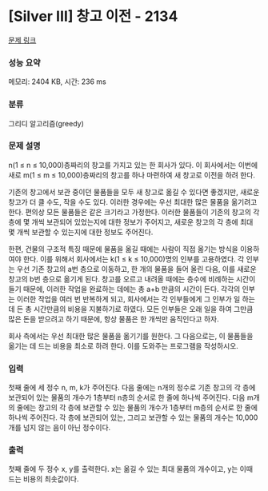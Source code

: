 # [Silver III] 창고 이전 - 2134 

[문제 링크](https://www.acmicpc.net/problem/2134) 

### 성능 요약

메모리: 2404 KB, 시간: 236 ms

### 분류

그리디 알고리즘(greedy)

### 문제 설명

<p>n(1 ≤ n ≤ 10,000)층짜리의 창고를 가지고 있는 한 회사가 있다. 이 회사에서는 이번에 새로 m(1 ≤ m ≤ 10,000)층짜리의 창고를 하나 마련하여 새 창고로 이전을 하려 한다.</p>

<p>기존의 창고에서 보관 중이던 물품들을 모두 새 창고로 옮길 수 있다면 좋겠지만, 새로운 창고가 더 클 수도, 작을 수도 있다. 이러한 경우에는 우선 최대한 많은 물품을 옮기려고 한다. 편의상 모든 물품들은 같은 크기라고 가정한다. 이러한 물품들이 기존의 창고의 각 층에 몇 개씩 보관되어 있었는지에 대한 정보가 주어지고, 새로운 창고의 각 층에 최대 몇 개씩 보관할 수 있는지에 대한 정보도 주어진다.</p>

<p>한편, 건물의 구조적 특징 때문에 물품을 옮길 때에는 사람이 직접 옮기는 방식을 이용하여야 한다. 이를 위해서 회사에서는 k(1 ≤ k ≤ 10,000)명의 인부를 고용하였다. 각 인부는 우선 기존 창고의 a번 층으로 이동하고, 한 개의 물품을 들어 올린 다음, 이를 새로운 창고의 b번 층으로 옮기게 된다. 창고를 오르고 내려올 때에는 층수에 비례하는 시간이 들기 때문에, 이러한 작업을 완료하는 데에는 총 a+b 만큼의 시간이 든다. 각각의 인부는 이러한 작업을 여러 번 반복하게 되고, 회사에서는 각 인부들에게 그 인부가 일 하는데 든 총 시간만큼의 비용을 지불하기로 하였다. 모든 인부들은 오래 일을 하여 그만큼 많은 돈을 받으려고 하기 때문에, 항상 물품은 한 개씩만 움직인다고 하자.</p>

<p>회사 측에서는 우선 최대한 많은 물품을 옮기기를 원한다. 그 다음으로는, 이 물품들을 옮기는 데 드는 비용을 최소로 하려 한다. 이를 도와주는 프로그램을 작성하시오.</p>

### 입력 

 <p>첫째 줄에 세 정수 n, m, k가 주어진다. 다음 줄에는 n개의 정수로 기존 창고의 각 층에 보관되어 있는 물품의 개수가 1층부터 n층의 순서로 한 줄에 하나씩 주어진다. 다음 m개의 줄에는 창고의 각 층에 보관할 수 있는 물품의 개수가 1층부터 m층의 순서로 한 줄에 하나씩 주어진다. 각 층에 보관되어 있는, 그리고 보관할 수 있는 물품의 개수는 10,000개를 넘지 않는 음이 아닌 정수이다.</p>

### 출력 

 <p>첫째 줄에 두 정수 x, y를 출력한다. x는 옮길 수 있는 최대 물품의 개수이고, y는 이때 드는 비용의 최솟값이다.</p>

